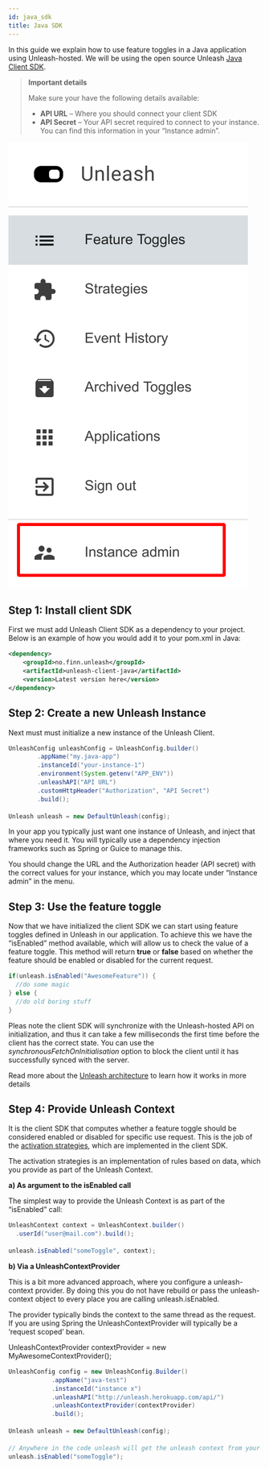 ```yaml
---
id: java_sdk
title: Java SDK
---
```


In this guide we explain how to use feature toggles in a Java application using Unleash-hosted. We will be using the open source Unleash [Java Client SDK](https://github.com/Unleash/unleash-client-java).

> **Important details**
>
>Make sure your have the following details available:
>
>- **API URL** – Where you should connect your client SDK
>- **API Secret** – Your API secret required to connect to your instance. 
>You can find this information in your “Instance admin”. 

![Instance Admin](../assets/instance_admin_sdk.png)

## Step 1: Install client SDK

First we must add Unleash Client SDK as a dependency to your project. Below is an example of how you would add it to your pom.xml in Java:

```xml 
<dependency>
    <groupId>no.finn.unleash</groupId>
    <artifactId>unleash-client-java</artifactId>
    <version>Latest version here</version>
</dependency>
```

## Step 2: Create a new Unleash Instance

Next must must initialize a new instance of the Unleash Client.

```java
UnleashConfig unleashConfig = UnleashConfig.builder()
        .appName("my.java-app")
        .instanceId("your-instance-1")
        .environment(System.getenv("APP_ENV"))
        .unleashAPI("API URL")
        .customHttpHeader("Authorization", "API Secret")
        .build();

Unleash unleash = new DefaultUnleash(config);
```

In your app you typically just want one instance of Unleash, and inject that where you need it. You will typically use a dependency injection frameworks such as Spring or Guice to manage this. 

You should change the URL and the Authorization header (API secret) with the correct values for your instance, which you may locate under “Instance admin” in the menu.

 

## Step 3: Use the feature toggle

Now that we have initialized the client SDK we can start using feature toggles defined in Unleash in our application. To achieve this we have the “isEnabled” method available, which will allow us to check the value of a feature toggle. This method will return **true** or **false** based on whether the feature should be enabled or disabled for the current request. 

```java
if(unleash.isEnabled("AwesomeFeature")) {
  //do some magic
} else {
  //do old boring stuff
}
```

Pleas note the client SDK will synchronize with the Unleash-hosted API on initialization, and thus it can take a few milliseconds the first time before the client has the correct state. You can use the *synchronousFetchOnInitialisation* option to block the client until it has successfully synced with the server. 

Read more about the [Unleash architecture](https://www.unleash-hosted.com/articles/our-unique-architecture) to learn how it works in more details

## Step 4: Provide Unleash Context

It is the client SDK that computes whether a feature toggle should be considered enabled or disabled for  specific use request. This is the job of the [activation strategies](../user_guide/control_rollout), which are implemented in the client SDK.

The activation strategies is an implementation of rules based on data, which you provide as part of the Unleash Context.

**a) As argument to the isEnabled call**

The simplest way to provide the Unleash Context is as part of the “isEnabled” call:

```java
UnleashContext context = UnleashContext.builder()
  .userId("user@mail.com").build();

unleash.isEnabled("someToggle", context);
```

**b) Via a UnleashContextProvider**

This is a bit more advanced approach, where you configure a unleash-context provider. By doing this you do not have rebuild or pass the unleash-context object to every place you are calling unleash.isEnabled.

The provider typically binds the context to the same thread as the request. If you are using Spring the UnleashContextProvider will typically be a ‘request scoped’ bean.

UnleashContextProvider contextProvider = new MyAwesomeContextProvider();

```java
UnleashConfig config = new UnleashConfig.Builder()
            .appName("java-test")
            .instanceId("instance x")
            .unleashAPI("http://unleash.herokuapp.com/api/")
            .unleashContextProvider(contextProvider)
            .build();

Unleash unleash = new DefaultUnleash(config);

// Anywhere in the code unleash will get the unleash context from your registered provider. 
unleash.isEnabled("someToggle");
```